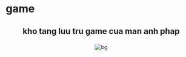 # game
## <p align="center"> kho tang luu tru game cua man anh phap </p>
<p align="center"> <img src="![top-10-y-tuong-lam-mini-game-facebook-hay-11](https://user-images.githubusercontent.com/106527431/228296802-1e1861c6-3b14-4734-aaaf-913da97e9dec.jpg)
" alt="bg" /> </p>
